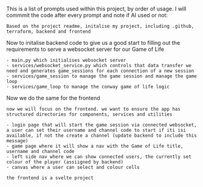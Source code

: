 This is a list of prompts used within this project, by order of usage. I will commmit the code after every prompt and note if AI used or not:

```
Based on the project readme, initalise my project, including .github, terraform, backend and frontend
```

Now to initalise backend code to give us a good start to filling out the requirements to serve a websocket server for our Game of Life

```Initialise by backend such that I have the following:
- main.py which initialises websocket server
- services/websocket_service.py which controls that data transfer we need and generates game_sessions for each connection of a new session
- services/game_session to manage the game session and manage the game loop
- services/game_loop to manage the conway game of life logic 
```

Now we do the same for the frontend
```
now we will focus on the frontend. we want to ensure the app has structured directories for components, services and utilities

- login page that will start the game session via connected websocket, a user can set their username and channel code to start if iti isi available, if not the create a channel (update backend to include this message)
- game page where it will show a nav with the Game of Life title, username and channel code
- left side nav where we can show connected users, the currently set colour of the player (assiigned by backend)
- canvas where a user can select and colour cells

the frontend is a svelte project
```